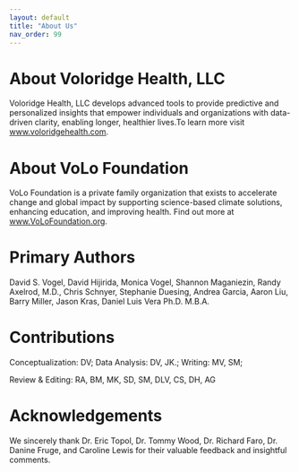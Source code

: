 ```yaml
---
layout: default
title: "About Us"
nav_order: 99
---
```


# About Voloridge Health, LLC

Voloridge Health, LLC develops advanced tools to provide predictive and personalized insights that empower individuals and organizations with data-driven clarity, enabling longer, healthier lives.To learn more visit www.voloridgehealth.com.

#  About VoLo Foundation

VoLo Foundation is a private family organization that exists to accelerate change and global impact by supporting science-based climate solutions, enhancing education, and improving health. Find out more at www.VoLoFoundation.org.

# Primary Authors

David S. Vogel, David Hijirida, Monica Vogel, Shannon Maganiezin, Randy Axelrod, M.D., Chris Schnyer, Stephanie Duesing, Andrea Garcia, Aaron Liu, Barry Miller, Jason Kras, Daniel Luis Vera Ph.D. M.B.A.

# Contributions

Conceptualization: DV; Data Analysis: DV, JK.; Writing: MV, SM;

Review & Editing: RA, BM, MK, SD, SM, DLV, CS, DH, AG

# Acknowledgements

We sincerely thank Dr. Eric Topol, Dr. Tommy Wood, Dr. Richard Faro, Dr. Danine Fruge, and Caroline Lewis for their valuable feedback and insightful comments.